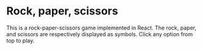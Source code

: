 # Rock, paper, scissors

This is a rock-paper-scissors game implemented in React. The rock, paper, and
scissors are respectively displayed as symbols. Click any option from top
to play.

